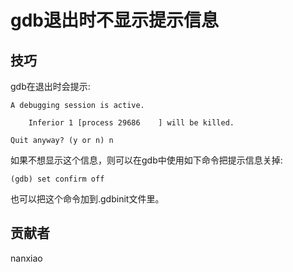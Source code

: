 # gdb退出时不显示提示信息


## 技巧
gdb在退出时会提示:  

	A debugging session is active.

        Inferior 1 [process 29686    ] will be killed.

    Quit anyway? (y or n) n


如果不想显示这个信息，则可以在gdb中使用如下命令把提示信息关掉:

	(gdb) set confirm off

也可以把这个命令加到.gdbinit文件里。

## 贡献者

nanxiao

